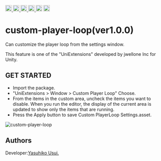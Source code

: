 <p align="left"> 
    <a href="https://github.com/jwellone/custom-player-loop/blob/main/LICENSE">
        <img height="20" src="https://img.shields.io/github/license/sourcerer-io/hall-of-fame.svg?colorB=ff0000&style=plastic">
    </a>
    <a href="https://github.com/jwellone">
        <img height="20" src="https://img.shields.io/github/followers/jwellone?label=github&logo=github&style=plastic"/>
    </a>
    <a href="http://twitter.com/jwellone">
        <img height="20" src="https://img.shields.io/twitter/follow/jwellone?label=Twitter&logo=twitter&style=plastic"/>
    </a>
    <a href="https://www.facebook.com/jwellone">
        <img height="20" src="https://img.shields.io/badge/Facebook-1877F2?style=for-the-badge&logo=facebook&logoColor=white&style=plastic"/>
    </a>
    <a>
        <img height="20" src="https://img.shields.io/badge/C%23-239120?style=for-the-badge&logo=c-sharp&logoColor=white&style=plastic">
    </a>
    <a href="https://unity.com">
        <img height="20" src="https://img.shields.io/badge/Unity-100000?style=for-the-badge&logo=unity&logoColor=white&style=plastic">
    </a>    
</p>

# custom-player-loop(ver1.0.0)
Can customize the player loop from the settings window.

This feature is one of the "UniExtensions" developed by jwellone Inc for Unity.


## GET STARTED
- Import the package.
- "UniExtensions > Window > Custom Player Loop" Choose.
- From the items in the custom area, uncheck the items you want to disable. 
  When you run the editor, the display of the current area is updated to show only the items that are running.
- Press the Apply button to save Custom PlayerLoop Settings.asset.

![custom-player-loop](https://user-images.githubusercontent.com/85072161/127729662-977cf7e3-d3e4-4a62-aa2a-cd21bf75e64e.gif)


## Authors
Developer:[Yasuhiko Usui.](https://github.com/UsuiYasuhiko-jw1)

